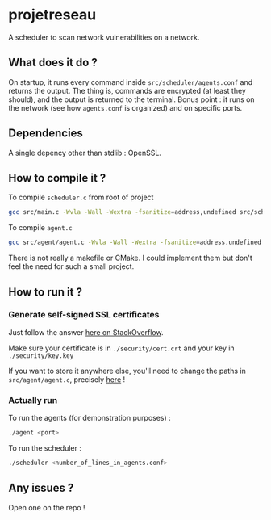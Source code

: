 # projetreseau
A scheduler to scan network vulnerabilities on a network.

## What does it do ?

On startup, it runs every command inside `src/scheduler/agents.conf` and returns the output. The thing is, commands are encrypted (at least they should), and the output is returned to the terminal. Bonus point : it runs on the network (see how `agents.conf` is organized) and on specific ports.

## Dependencies
A single depency other than stdlib : 
OpenSSL.


## How to compile it ?

To compile `scheduler.c` from root of project
```bash
gcc src/main.c -Wvla -Wall -Wextra -fsanitize=address,undefined src/scheduler/scheduler.c -o scheduler -lssl -lcrypto
```

To compile `agent.c`
```bash
gcc src/agent/agent.c -Wvla -Wall -Wextra -fsanitize=address,undefined -lssl -lcrypto -o agent
```

There is not really a makefile or CMake. I could implement them but don't feel the need for such a small project.

## How to run it ?

### Generate self-signed SSL certificates

Just follow the answer [here on StackOverflow](https://stackoverflow.com/questions/10175812/how-can-i-generate-a-self-signed-ssl-certificate-using-openssl).

Make sure your certificate is in `./security/cert.crt` and your key in `./security/key.key`

If you want to store it anywhere else, you'll need to change the paths in `src/agent/agent.c`, precisely [here](https://github.com/Esteban795/projetreseau/blob/main/src/agent/agent.c#L34) !


### Actually run 
To run the agents (for demonstration purposes) : 
```bash
./agent <port>
```

To run the scheduler : 
```bash
./scheduler <number_of_lines_in_agents.conf>
```

## Any issues ?
Open one on the repo !